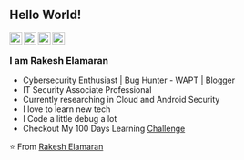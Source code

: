 <!--
**rakeshelamaran98/rakeshelamaran98** is a ✨ _special_ ✨ repository because its `README.md` (this file) appears on your GitHub profile.

Here are some ideas to get you started:

- 🔭 I’m currently working on ...
- 🌱 I’m currently learning ...
- 👯 I’m looking to collaborate on ...
- 🤔 I’m looking for help with ...
- 💬 Ask me about ...
- 📫 How to reach me: ...
- 😄 Pronouns: ...
- ⚡ Fun fact: ...
-->


## Hello World! 

<a href="https://twitter.com/RakeshElamaran3">
  <img align="left" alt="Rakesh's Twitter" width="22px" src="https://cdn.jsdelivr.net/npm/simple-icons@v3/icons/twitter.svg" />
</a>
<a href="https://www.linkedin.com/in/rakeshelamaran98/">
  <img align="left" alt="Rakesh's Linkdein" width="22px" src="https://cdn.jsdelivr.net/npm/simple-icons@v3/icons/linkedin.svg" />
</a>
<a href="https://github.com/rakeshelamaran98">
  <img align="left" alt="Rakesh's Github" width="22px" src="https://cdn.jsdelivr.net/npm/simple-icons@v3/icons/github.svg" />
</a>
<a href="https://t.me/RakeshElamaran">
  <img align="left" alt="Rakesh's Telegram" width="22px" src="https://cdn.jsdelivr.net/npm/simple-icons@v3/icons/telegram.svg" />
</a>
<br />

### I am Rakesh Elamaran
- Cybersecurity Enthusiast | Bug Hunter - WAPT | Blogger
- IT Security Associate Professional
- Currently researching in Cloud and Android Security
- I love to learn new tech
- I Code a little debug a lot
- Checkout My 100 Days Learning [Challenge](http://rakeshelamaran.tech/)

⭐️ From [Rakesh Elamaran](http://rakeshelamaran.tech/)
